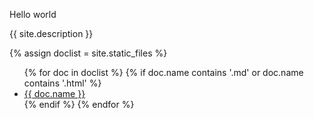 Hello world

{{ site.description }}

   {% assign doclist = site.static_files  %}
    <ul>
       {% for doc in doclist %}
            {% if doc.name contains '.md' or doc.name contains '.html' %}
                <li><a href="{{ site.baseurl }}{{ doc.name }}">{{ doc.name }}</a></li>
            {% endif %}
        {% endfor %}
    </ul>
